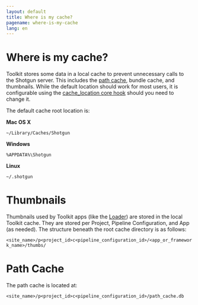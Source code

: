 ```yaml
---
layout: default
title: Where is my cache?
pagename: where-is-my-cache
lang: en
---
```


# Where is my cache?

Toolkit stores some data in a local cache to prevent unnecessary calls to the Shotgun server. This includes the [path cache](./what_is_path_cache.md), bundle cache, and thumbnails. While the default location should work for most users, it is configurable using the [cache_location core hook](https://github.com/shotgunsoftware/tk-core/blob/master/hooks/cache_location.py) should you need to change it. 

The default cache root location is:

**Mac OS X**

`~/Library/Caches/Shotgun`

**Windows**

`%APPDATA%\Shotgun`

**Linux**

`~/.shotgun`

# Thumbnails 

Thumbnails used by Toolkit apps (like the [Loader](https://support.shotgunsoftware.com/entries/95442527)) are stored in the local Toolkit cache. They are stored per Project, Pipeline Configuration, and App (as needed). The structure beneath the root cache directory is as follows:

`<site_name>/p<project_id>c<pipeline_configuration_id>/<app_or_framework_name>/thumbs/`

# Path Cache

The path cache is located at:

`<site_name>/p<project_id>c<pipeline_configuration_id>/path_cache.db`
